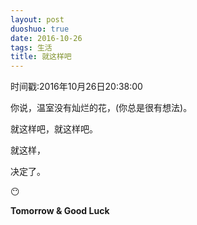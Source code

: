 ```yaml
---
layout: post
duoshuo: true
date: 2016-10-26
tags: 生活
title: 就这样吧
---
```


时间戳:2016年10月26日20:38:00

你说，温室没有灿烂的花，(你总是很有想法)。

就这样吧，就这样吧。

就这样，

决定了。

😶


**Tomorrow & Good Luck**


